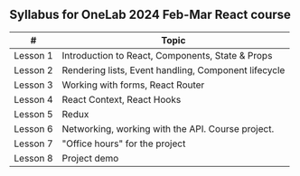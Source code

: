 ## Syllabus for OneLab 2024 Feb-Mar React course

|    #     | Topic                                                |
| -------- | ---------------------------------------------------- |
| Lesson 1 | Introduction to React, Components, State & Props     |
| Lesson 2 | Rendering lists, Event handling, Component lifecycle |
| Lesson 3 | Working with forms, React Router                     |
| Lesson 4 | React Context, React Hooks                           |
| Lesson 5 | Redux                                                |
| Lesson 6 | Networking, working with the API. Course project.    |
| Lesson 7 | "Office hours" for the project                       |
| Lesson 8 | Project demo                                         |